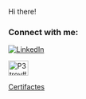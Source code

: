 Hi there!
<h3 align="left">Connect with me:</h3>
<div id="badges">
  <a href="https://www.linkedin.com/in/georgi-petrov-584468215">
    <img src="https://img.shields.io/badge/LinkedIn-blue?style=for-the-badge&logo=linkedin&logoColor=white" alt="LinkedIn"/>
  </a>
</div>
<p align="left">
<a href="https://discord.gg/P3trov#1117" target="blank"><img align="center" src="https://raw.githubusercontent.com/rahuldkjain/github-profile-readme-generator/master/src/images/icons/Social/discord.svg" alt="P3trov#1117" height="30" width="40" /></a>
</p>
<a align="left" 
   href="https://github.com/p3trovbg/SoftUni#certificates" 
   style="background-color: #4CAF50,
  border: none,
  color: white,
  padding: 15px 32px,
  text-align: center,
  text-decoration: none,
  display: inline-block,
  font-size: 16px,">
   Certifactes
   </a>

